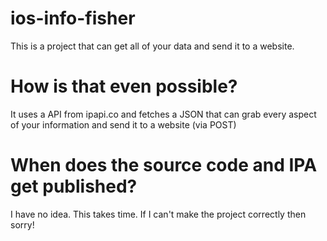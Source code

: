 # ios-info-fisher
This is a project that can get all of your data and send it to a website.
# How is that even possible?
It uses a API from ipapi.co and fetches a JSON that can grab every aspect of your information and send it to a website (via POST)
# When does the source code and IPA get published?
I have no idea. This takes time. If I can't make the project correctly then sorry!
